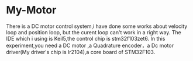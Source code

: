 # My-Motor
There is a DC motor control system,i have done some works about velocity loop and position loop,
but the curent loop can't work in a right way.
The IDE which i using is Keil5,the control chip is stm32f103zet6.
In this experiment,you need a DC motor ,a Quadrature encoder，a Dc motor driver(My driver's chip is Ir2104),a core board of STM32F103.
